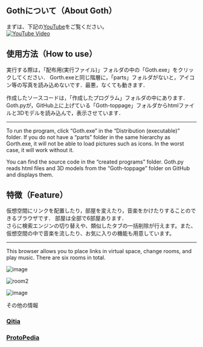 
## Gothについて（About Goth）

まずは、下記の[YouTube](https://youtu.be/qe5FUmFGjdk?si=9QvErB72NhIARp2P)をご覧ください。  
[![YouTube Video](https://img.youtube.com/vi/qe5FUmFGjdk/0.jpg)](https://www.youtube.com/watch?v=qe5FUmFGjdk)


## 使用方法（How to use）
実行する際は，「配布用(実行ファイル)」フォルダの中の「Goth.exe」をクリックしてください．
Gorth.exeと同じ階層に，「parts」フォルダがないと，アイコン等の写真を読み込めないです．最悪，なくても動きます．

作成したソースコードは，「作成したプログラム」フォルダの中にあります．
Goth.pyが，GitHub上に上げている「Goth-toppage」フォルダからhtmlファイルと3Dモデルを読み込んで，表示させています．

---
To run the program, click “Goth.exe” in the “Distribution (executable)” folder.
If you do not have a “parts” folder in the same hierarchy as Gorth.exe, it will not be able to load pictures such as icons. In the worst case, it will work without it.

You can find the source code in the “created programs” folder.
Goth.py reads html files and 3D models from the “Goth-toppage” folder on GitHub and displays them.


## 特徴（Feature）
仮想空間にリンクを配置したり，部屋を変えたり，音楽をかけたりすることのできるブラウザです．
部屋は全部で6部屋あります．  
さらに検索エンジンの切り替えや、類似したタブの一括削除が行えます。また、仮想空間の中で音楽を流したり、お気に入りの機能も用意しています。

---
This browser allows you to place links in virtual space, change rooms, and play music.
There are six rooms in total.

![image](https://github.com/user-attachments/assets/5e076528-5fb9-406a-bfec-02c6a8b66583)


![room2](https://github.com/user-attachments/assets/7d3d44a4-d345-4dcf-8945-e4b65d4e1588)

![image](https://github.com/user-attachments/assets/eab1cf36-6352-4de1-9eb1-04ed4699f9d7)




その他の情報
### [Qitia](https://qiita.com/kanaji2002/items/fb4cb29a20de32c4f979)
### [ProtoPedia](https://protopedia.net/prototype/5976)




